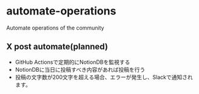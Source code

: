 # automate-operations
Automate operations of the community

## X post automate(planned)
* GitHub Actionsで定期的にNotionDBを監視する
* NotionDBに当日に投稿すべき内容があれば投稿を行う
* 投稿の文字数が200文字を超える場合、エラーが発生し、Slackで通知されます。
